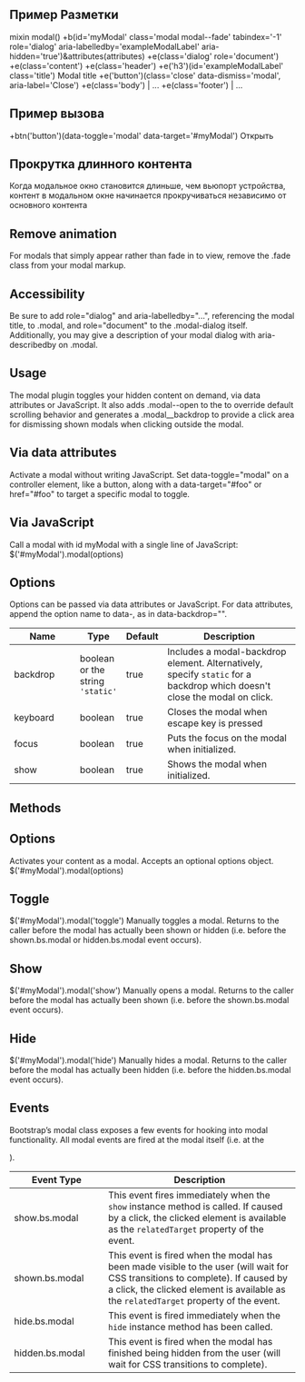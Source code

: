 ## Пример Разметки
mixin modal()
  +b(id='myModal' class='modal modal--fade' tabindex='-1' role='dialog' aria-labelledby='exampleModalLabel' aria-hidden='true')&attributes(attributes)
    +e(class='dialog' role='document')
      +e(class='content')
        +e(class='header')
          +e('h3')(id='exampleModalLabel' class='title') Modal title
          +e('button')(class='close' data-dismiss='modal', aria-label='Close')
        +e(class='body')
          | ...
        +e(class='footer')
          | ...

## Пример вызова
+btn('button')(data-toggle='modal' data-target='#myModal') Открыть


## Прокрутка длинного контента
Когда модальное окно становится длиньше, чем вьюпорт устройства, контент в модальном окне начинается прокручиваться независимо от основного контента

## Remove animation
For modals that simply appear rather than fade in to view, remove the .fade class from your modal markup.

## Accessibility
Be sure to add role="dialog" and aria-labelledby="...", referencing the modal title, to .modal, and role="document" to the .modal-dialog itself. Additionally, you may give a description of your modal dialog with aria-describedby on .modal.

## Usage
The modal plugin toggles your hidden content on demand, via data attributes or JavaScript. It also adds .modal--open to the <body> to override default scrolling behavior and generates a .modal__backdrop to provide a click area for dismissing shown modals when clicking outside the modal.

## Via data attributes
Activate a modal without writing JavaScript. Set data-toggle="modal" on a controller element, like a button, along with a data-target="#foo" or href="#foo" to target a specific modal to toggle.

## Via JavaScript
Call a modal with id myModal with a single line of JavaScript:
$('#myModal').modal(options)

## Options
Options can be passed via data attributes or JavaScript. For data attributes, append the option name to data-, as in data-backdrop="".

<table class="table table-bordered table-striped table-responsive">
  <thead>
   <tr>
     <th style="width: 100px;">Name</th>
     <th style="width: 50px;">Type</th>
     <th style="width: 50px;">Default</th>
     <th>Description</th>
   </tr>
  </thead>
  <tbody>
   <tr>
     <td>backdrop</td>
     <td>boolean or the string <code>'static'</code></td>
     <td>true</td>
     <td>Includes a modal-backdrop element. Alternatively, specify <code>static</code> for a backdrop which doesn't close the modal on click.</td>
   </tr>
   <tr>
     <td>keyboard</td>
     <td>boolean</td>
     <td>true</td>
     <td>Closes the modal when escape key is pressed</td>
   </tr>
   <tr>
     <td>focus</td>
     <td>boolean</td>
     <td>true</td>
     <td>Puts the focus on the modal when initialized.</td>
   </tr>
   <tr>
     <td>show</td>
     <td>boolean</td>
     <td>true</td>
     <td>Shows the modal when initialized.</td>
   </tr>
  </tbody>
</table>

## Methods

## Options
Activates your content as a modal. Accepts an optional options object.
$('#myModal').modal(options)

## Toggle
$('#myModal').modal('toggle')
Manually toggles a modal. Returns to the caller before the modal has actually been shown or hidden (i.e. before the shown.bs.modal or hidden.bs.modal event occurs).

## Show
$('#myModal').modal('show')
Manually opens a modal. Returns to the caller before the modal has actually been shown (i.e. before the shown.bs.modal event occurs).

## Hide
$('#myModal').modal('hide')
Manually hides a modal. Returns to the caller before the modal has actually been hidden (i.e. before the hidden.bs.modal event occurs).


## Events
Bootstrap’s modal class exposes a few events for hooking into modal functionality. All modal events are fired at the modal itself (i.e. at the <div class="modal">).

<table class="table table-bordered table-striped table-responsive">
  <thead>
   <tr>
     <th style="width: 150px;">Event Type</th>
     <th>Description</th>
   </tr>
  </thead>
  <tbody>
   <tr>
     <td>show.bs.modal</td>
     <td>This event fires immediately when the <code>show</code> instance method is called. If caused by a click, the clicked element is available as the <code>relatedTarget</code> property of the event.</td>
   </tr>
   <tr>
     <td>shown.bs.modal</td>
     <td>This event is fired when the modal has been made visible to the user (will wait for CSS transitions to complete). If caused by a click, the clicked element is available as the <code>relatedTarget</code> property of the event.</td>
   </tr>
   <tr>
     <td>hide.bs.modal</td>
     <td>This event is fired immediately when the <code>hide</code> instance method has been called.</td>
   </tr>
   <tr>
     <td>hidden.bs.modal</td>
     <td>This event is fired when the modal has finished being hidden from the user (will wait for CSS transitions to complete).</td>
   </tr>
  </tbody>
</table>
